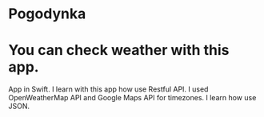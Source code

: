 # Pogodynka
# You can check weather with this app.
App in Swift.
I learn with this app how use Restful API. I used OpenWeatherMap API and Google Maps API for timezones.
I learn how use JSON.
